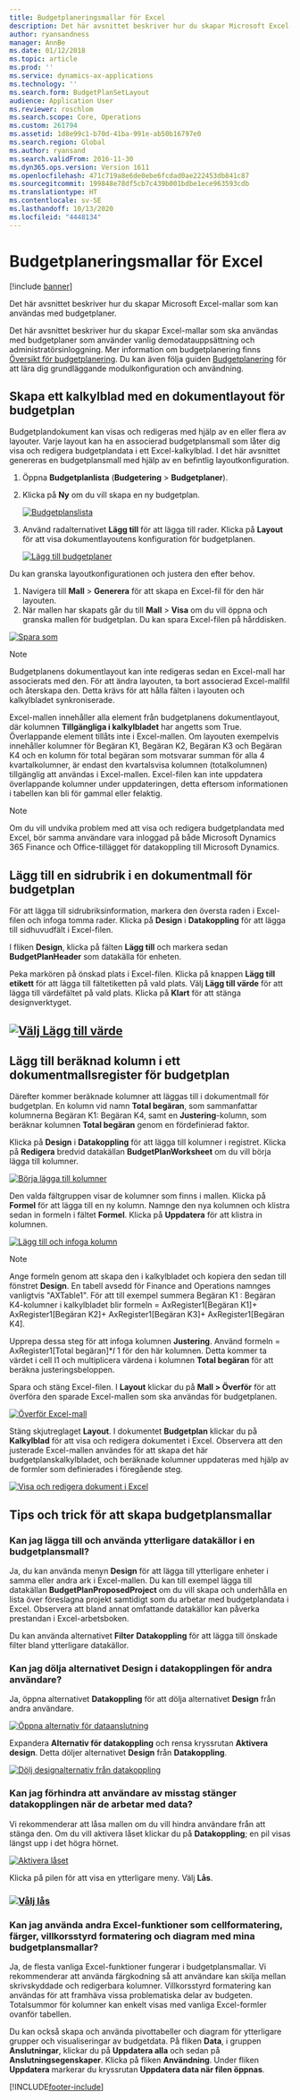 ```yaml
---
title: Budgetplaneringsmallar för Excel
description: Det här avsnittet beskriver hur du skapar Microsoft Excel-mallar som kan användas med budgetplaner.
author: ryansandness
manager: AnnBe
ms.date: 01/12/2018
ms.topic: article
ms.prod: ''
ms.service: dynamics-ax-applications
ms.technology: ''
ms.search.form: BudgetPlanSetLayout
audience: Application User
ms.reviewer: roschlom
ms.search.scope: Core, Operations
ms.custom: 261794
ms.assetid: 1d8e99c1-b70d-41ba-991e-ab50b16797e0
ms.search.region: Global
ms.author: ryansand
ms.search.validFrom: 2016-11-30
ms.dyn365.ops.version: Version 1611
ms.openlocfilehash: 471c719a8e6de0ebe6fcdad0ae222453db841c87
ms.sourcegitcommit: 199848e78df5cb7c439b001bdbe1ece963593cdb
ms.translationtype: HT
ms.contentlocale: sv-SE
ms.lasthandoff: 10/13/2020
ms.locfileid: "4448134"
---
```

# <a name="budget-planning-templates-for-excel"></a>Budgetplaneringsmallar för Excel

[!include [banner](../includes/banner.md)]

Det här avsnittet beskriver hur du skapar Microsoft Excel-mallar som kan användas med budgetplaner.

Det här avsnittet beskriver hur du skapar Excel-mallar som ska användas med budgetplaner som använder vanlig demodatauppsättning och administratörsinloggning. Mer information om budgetplanering finns [Översikt för budgetplanering](budget-planning-overview-configuration.md). Du kan även följa guiden [Budgetplanering](budget-plan.md) för att lära dig grundläggande modulkonfiguration och användning.

## <a name="generate-a-worksheet-using-budget-plan-document-layout"></a>Skapa ett kalkylblad med en dokumentlayout för budgetplan

Budgetplandokument kan visas och redigeras med hjälp av en eller flera av layouter. Varje layout kan ha en associerad budgetplansmall som låter dig visa och redigera budgetplandata i ett Excel-kalkylblad. I det här avsnittet genereras en budgetplansmall med hjälp av en befintlig layoutkonfiguration. 

1. Öppna **Budgetplanlista** (**Budgetering** &gt; **Budgetplaner**). 
2. Klicka på **Ny** om du vill skapa en ny budgetplan. 

   [![Budgetplanslista](./media/bpt11-1024x552.png)](./media/bpt11.png) 

3. Använd radalternativet **Lägg till** för att lägga till rader. Klicka på **Layout** för att visa dokumentlayoutens konfiguration för budgetplanen. 

   [![Lägg till budgetplaner](./media/bpt2-1024x274.png)](./media/bpt2.png) 

Du kan granska layoutkonfigurationen och justera den efter behov. 
1. Navigera till **Mall** &gt; **Generera** för att skapa en Excel-fil för den här layouten. 
2. När mallen har skapats går du till **Mall** &gt; **Visa** om du vill öppna och granska mallen för budgetplan. Du kan spara Excel-filen på hårddisken. 

[![Spara som](./media/bpt3-1024x545.png)](./media/bpt3.png)

> [!NOTE] 
> Budgetplanens dokumentlayout kan inte redigeras sedan en Excel-mall har associerats med den. För att ändra layouten, ta bort associerad Excel-mallfil och återskapa den. Detta krävs för att hålla fälten i layouten och kalkylbladet synkroniserade. 

Excel-mallen innehåller alla element från budgetplanens dokumentlayout, där kolumnen **Tillgängliga i kalkylbladet** har angetts som True. Överlappande element tillåts inte i Excel-mallen. Om layouten exempelvis innehåller kolumner för Begäran K1, Begäran K2, Begäran K3 och Begäran K4 och en kolumn för total begäran som motsvarar summan för alla 4 kvartalkolumner, är endast den kvartalsvisa kolumnen (totalkolumnen) tillgänglig att användas i Excel-mallen. Excel-filen kan inte uppdatera överlappande kolumner under uppdateringen, detta eftersom informationen i tabellen kan bli för gammal eller felaktig.

> [!NOTE] 
> Om du vill undvika problem med att visa och redigera budgetplandata med Excel, bör samma användare vara inloggad på både Microsoft Dynamics 365 Finance och Office-tillägget för datakoppling till Microsoft Dynamics.

## <a name="add-a-header-to-budget-plan-document-template"></a>Lägg till en sidrubrik i en dokumentmall för budgetplan
För att lägga till sidrubriksinformation, markera den översta raden i Excel-filen och infoga tomma rader. Klicka på **Design** i **Datakoppling** för att lägga till sidhuvudfält i Excel-filen.

I fliken **Design**, klicka på fälten **Lägg till** och markera sedan **BudgetPlanHeader** som datakälla för enheten.

Peka markören på önskad plats i Excel-filen. Klicka på knappen **Lägg till etikett** för att lägga till fältetiketten på vald plats. Välj **Lägg till värde** för att lägga till värdefältet på vald plats. Klicka på **Klart** för att stänga designverktyget.

## <a name="select-add-valuemediabpt7png"></a>[![Välj Lägg till värde](./media/bpt7.png)](./media/bpt7.png)

<a name="add-a-calculated-column-to-budget-plan-document-template-table"></a>Lägg till beräknad kolumn i ett dokumentmallsregister för budgetplan
--------------------------------------------------------------

Därefter kommer beräknade kolumner att läggas till i dokumentmall för budgetplan. En kolumn vid namn **Total begäran**, som sammanfattar kolumnerna Begäran K1: Begäran K4, samt en **Justering**-kolumn, som beräknar kolumnen **Total begäran** genom en fördefinierad faktor.

Klicka på **Design** i **Datakoppling** för att lägga till kolumner i registret. Klicka på **Redigera** bredvid datakällan **BudgetPlanWorksheet** om du vill börja lägga till kolumner.

[![Börja lägga till kolumner](./media/bpt8-1024x301.png)](./media/bpt8.png) 

Den valda fältgruppen visar de kolumner som finns i mallen. Klicka på **Formel** för att lägga till en ny kolumn. Namnge den nya kolumnen och klistra sedan in formeln i fältet **Formel**. Klicka på **Uppdatera** för att klistra in kolumnen.

[![Lägg till och infoga kolumn](./media/bpt12-1024x565.png)](./media/bpt12.png)

> [!NOTE] 
> Ange formeln genom att skapa den i kalkylbladet och kopiera den sedan till fönstret **Design**. En tabell avsedd för Finance and Operations namnges vanligtvis "AXTable1". För att till exempel summera Begäran K1 : Begäran K4-kolumner i kalkylbladet blir formeln = AxRegister1\[Begäran K1\]+ AxRegister1\[Begäran K2\]+ AxRegister1\[Begäran K3\]+ AxRegister1\[Begäran K4\].

Upprepa dessa steg för att infoga kolumnen **Justering**. Använd formeln = AxRegister1\[Total begäran\]\*$I$ 1 för den här kolumnen. Detta kommer ta värdet i cell I1 och multiplicera värdena i kolumnen **Total begäran** för att beräkna justeringsbeloppen.

Spara och stäng Excel-filen. I **Layout** klickar du på **Mall &gt; Överför** för att överföra den sparade Excel-mallen som ska användas för budgetplanen. 

[![Överför Excel-mall](./media/bpt10-1024x352.png)](./media/bpt10.png) 

Stäng skjutreglaget **Layout**. I dokumentet **Budgetplan** klickar du på **Kalkylblad** för att visa och redigera dokumentet i Excel. Observera att den justerade Excel-mallen användes för att skapa det här budgetplanskalkylbladet, och beräknade kolumner uppdateras med hjälp av de formler som definierades i föregående steg. 

[![Visa och redigera dokument i Excel](./media/bpt111-1024x431.png)](./media/bpt111.png)

## <a name="tips--tricks-for-creating-budget-plan-templates"></a>Tips och trick för att skapa budgetplansmallar
### <a name="can-i-add-and-use-additional-data-sources-to-a-budget-plan-template"></a>Kan jag lägga till och använda ytterligare datakällor i en budgetplansmall?

Ja, du kan använda menyn **Design** för att lägga till ytterligare enheter i samma eller andra ark i Excel-mallen. Du kan till exempel lägga till datakällan **BudgetPlanProposedProject** om du vill skapa och underhålla en lista över föreslagna projekt samtidigt som du arbetar med budgetplandata i Excel. Observera att bland annat omfattande datakällor kan påverka prestandan i Excel-arbetsboken. 

Du kan använda alternativet **Filter** **Datakoppling** för att lägga till önskade filter bland ytterligare datakällor.

### <a name="can-i-hide-the-design-option-in-the-data-connector-for-other-users"></a>Kan jag dölja alternativet Design i datakopplingen för andra användare?

Ja, öppna alternativet **Datakoppling** för att dölja alternativet **Design** från andra användare.

[![Öppna alternativ för dataanslutning](./media/bpt13-1024x565.png)](./media/bpt13.png)

Expandera **Alternativ för datakoppling** och rensa kryssrutan **Aktivera design**. Detta döljer alternativet **Design** från **Datakoppling**.

[![Dölj designalternativ från datakoppling](./media/bpt14-1024x592.png)](./media/bpt14.png)

### <a name="can-i-prevent-users-from-accidently-closing-the-data-connector-while-working-with-data"></a>Kan jag förhindra att användare av misstag stänger datakopplingen när de arbetar med data?

Vi rekommenderar att låsa mallen om du vill hindra användare från att stänga den. Om du vill aktivera låset klickar du på **Datakoppling**; en pil visas längst upp i det högra hörnet. 

[![Aktivera låset](./media/bpt15-1024x285.png)](./media/bpt15.png) 

Klicka på pilen för att visa en ytterligare meny. Välj **Lås**.

### <a name="select-lockmediabpt16png"></a>[![Vålj lås](./media/bpt16-1024x614.png)](./media/bpt16.png)

### <a name="can-i-use-other-excel-features-like-cell-formatting-colors-conditional-formatting-and-charts-with-my-budget-plan-templates"></a>Kan jag använda andra Excel-funktioner som cellformatering, färger, villkorsstyrd formatering och diagram med mina budgetplansmallar?

Ja, de flesta vanliga Excel-funktioner fungerar i budgetplansmallar. Vi rekommenderar att använda färgkodning så att användare kan skilja mellan skrivskyddade och redigerbara kolumner. Villkorsstyrd formatering kan användas för att framhäva vissa problematiska delar av budgeten. Totalsummor för kolumner kan enkelt visas med vanliga Excel-formler ovanför tabellen.

Du kan också skapa och använda pivottabeller och diagram för ytterligare grupper och visualiseringar av budgetdata. På fliken **Data**, i gruppen **Anslutningar**, klickar du på **Uppdatera alla** och sedan på **Anslutningsegenskaper**. Klicka på fliken **Användning**. Under fliken **Uppdatera** markerar du kryssrutan **Uppdatera data när filen öppnas**. 





[!INCLUDE[footer-include](../../includes/footer-banner.md)]
